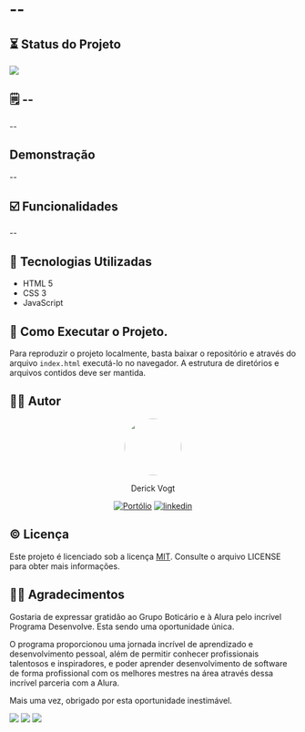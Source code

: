 # --

## ⏳ Status do Projeto

![](https://img.shields.io/static/v1?label=Status&message=Finalizado&color=sucess)


## 🗒️ --

--

 ## Demonstração

--

## ☑️ Funcionalidades

--

## 🤖 Tecnologias Utilizadas

* HTML 5
* CSS 3
* JavaScript

## 🚀 Como Executar o Projeto.

Para reproduzir o projeto localmente, basta baixar o repositório e através do arquivo `index.html` executá-lo no navegador. A estrutura de diretórios e arquivos contidos deve ser mantida.

## ✍🏻 Autor



<div style="text-align: center;">
<img src="https://avatars.githubusercontent.com/u/22062948?v=4" style="width:100px; border-radius: 50%;}">

Derick Vogt

[![Portólio](https://img.shields.io/badge/meu_portfólio-000?style=for-the-badge&logo=github&logoColor=white)](https://github.com/derickvogt)
[![linkedin](https://img.shields.io/badge/linkedin-0A66C2?style=for-the-badge&logo=linkedin&logoColor=white)](https://www.linkedin.com/in/derickvogt/)
</div>



## ©️ Licença

Este projeto é licenciado sob a licença [MIT](https://choosealicense.com/licenses/mit/). Consulte o arquivo LICENSE para obter mais informações.


## 🙏🏻 Agradecimentos

Gostaria de expressar gratidão ao Grupo Boticário e à Alura pelo incrível Programa Desenvolve. Esta sendo uma oportunidade única.

O programa proporcionou uma jornada incrível de aprendizado e desenvolvimento pessoal, além de permitir conhecer profissionais talentosos e inspiradores, e poder aprender desenvolvimento de software de forma profissional com os melhores mestres na área através dessa incrível parceria com a Alura.

Mais uma vez, obrigado por esta oportunidade inestimável.

<img src="https://res.cloudinary.com/beleza-na-web/image/upload/f_auto,c_limit,w_640,q_auto/v1/blz/assets-store/0.0.405/images/academy/desenvolve_logo_oficial_azul%20final">

<img src="https://res.cloudinary.com/beleza-na-web/image/upload/f_auto,c_limit,w_640,q_auto/v1/blz/assets-store/0.0.405/images/academy/gb-horizontal.svg">

<img src="https://www.alura.com.br/assets/img/home/alura-logo.1647533643.svg">




